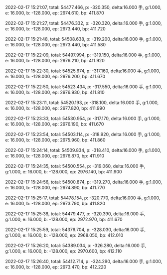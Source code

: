 2022-02-17 15:21:07, total: 54477.466, p: -320.350, delta:16.000 手, g:1.000, e: 16.000, b: -128.000, ep: 2974.610, bp: 411.870

2022-02-17 15:21:27, total: 54476.332, p: -320.320, delta:16.000 手, g:1.000, e: 16.000, b: -128.000, ep: 2973.440, bp: 411.720

2022-02-17 15:21:48, total: 54508.638, p: -319.200, delta:16.000 手, g:1.000, e: 16.000, b: -128.000, ep: 2973.440, bp: 411.580

2022-02-17 15:22:09, total: 54497.994, p: -319.150, delta:16.000 手, g:1.000, e: 16.000, b: -128.000, ep: 2976.210, bp: 411.920

2022-02-17 15:22:30, total: 54525.674, p: -317.160, delta:16.000 手, g:1.000, e: 16.000, b: -128.000, ep: 2976.200, bp: 411.670

2022-02-17 15:22:50, total: 54523.434, p: -317.550, delta:16.000 手, g:1.000, e: 16.000, b: -128.000, ep: 2976.930, bp: 411.810

2022-02-17 15:23:11, total: 54520.193, p: -318.100, delta:16.000 手, g:1.000, e: 16.000, b: -128.000, ep: 2977.820, bp: 411.990

2022-02-17 15:23:33, total: 54530.954, p: -317.170, delta:16.000 手, g:1.000, e: 16.000, b: -128.000, ep: 2976.190, bp: 411.670

2022-02-17 15:23:54, total: 54503.114, p: -318.920, delta:16.000 手, g:1.000, e: 16.000, b: -128.000, ep: 2975.960, bp: 411.860

2022-02-17 15:24:14, total: 54509.834, p: -318.410, delta:16.000 手, g:1.000, e: 16.000, b: -128.000, ep: 2976.870, bp: 411.910

2022-02-17 15:24:35, total: 54500.554, p: -319.060, delta:16.000 手, g:1.000, e: 16.000, b: -128.000, ep: 2976.140, bp: 411.900

2022-02-17 15:24:56, total: 54500.874, p: -319.270, delta:16.000 手, g:1.000, e: 16.000, b: -128.000, ep: 2974.890, bp: 411.770

2022-02-17 15:25:17, total: 54478.154, p: -320.770, delta:16.000 手, g:1.000, e: 16.000, b: -128.000, ep: 2973.790, bp: 411.820

2022-02-17 15:25:38, total: 54479.477, p: -320.390, delta:16.000 手, g:1.000, e: 16.000, b: -128.000, ep: 2972.970, bp: 411.670

2022-02-17 15:25:59, total: 54376.704, p: -328.030, delta:16.000 手, g:1.000, e: 16.000, b: -128.000, ep: 2968.050, bp: 412.010

2022-02-17 15:26:20, total: 54389.034, p: -326.280, delta:16.000 手, g:1.000, e: 16.000, b: -128.000, ep: 2970.600, bp: 412.110

2022-02-17 15:26:40, total: 54412.714, p: -324.290, delta:16.000 手, g:1.000, e: 16.000, b: -128.000, ep: 2973.470, bp: 412.220